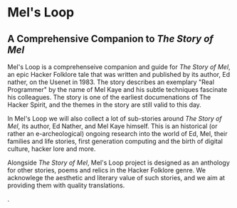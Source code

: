 # Mel's Loop

## A Comprehensive Companion to _The Story of Mel_

Mel's Loop is a comprehenseive companion and guide for _The Story of Mel_, an epic Hacker Folklore tale that was written and published by its author, Ed nather, on the Usenet in 1983. The story describes an exemplary "Real Programmer" by the name of Mel Kaye and his subtle techniques fascinate his colleagues. The story is one of the earliest documenations of The Hacker Spirit, and the themes in the story are still valid to this day.

In Mel's Loop we will also collect a lot of sub-stories around _The Story of Mel_, its author, Ed Nather, and Mel Kaye himself. This is an historical (or rather an e-archeological) ongoing research into the world of Ed, Mel, their families and life stories, first generation computing and the birth of digital culture, hacker lore and more.

Alongside _The Story of Mel_, Mel's Loop project is designed as an anthology for other stories, poems and relics in the Hacker Folklore genre. We acknowlege the aesthetic and literary value of such stories, and we aim at providing them with quality translations.

.